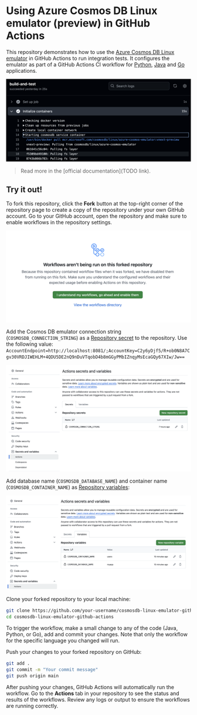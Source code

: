 # Using Azure Cosmos DB Linux emulator (preview) in GitHub Actions

This repository demonstrates how to use the [Azure Cosmos DB Linux emulator](https://learn.microsoft.com/en-us/azure/cosmos-db/emulator-linux) in GitHub Actions to run integration tests. It configures the emulator as part of a GitHub Actions CI workflow for [Python](https://github.com/AzureCosmosDB/cosmosdb-linux-emulator-github-actions/blob/main/.github/workflows/python.yml), [Java](https://github.com/AzureCosmosDB/cosmosdb-linux-emulator-github-actions/blob/main/.github/workflows/java.yml) and [Go](https://github.com/AzureCosmosDB/cosmosdb-linux-emulator-github-actions/blob/main/.github/workflows/go.yml) applications.

![GitHub Actions CI](images/CI.png)


> Read more in the [official documentation](TODO link).

## Try it out!

To fork this repository, click the **Fork** button at the top-right corner of the repository page to create a copy of the repository under your own GitHub account. Go to your GitHub account, open the repository and make sure to enable workflows in the repository settings.

![Enable workflow](images/enable-workflows.png)

Add the Cosmos DB emulator connection string (`COSMOSDB_CONNECTION_STRING`) as a [Repository secret](https://docs.github.com/en/actions/security-for-github-actions/security-guides/using-secrets-in-github-actions#creating-secrets-for-a-repository) to the repository. Use the following value: `AccountEndpoint=http://localhost:8081/;AccountKey=C2y6yDjf5/R+ob0N8A7Cgv30VRDJIWEHLM+4QDU5DE2nQ9nDuVTqobD4b8mGGyPMbIZnqyMsEcaGQy67XIw/Jw==`

![Configure secret](images/secret-and-vars1.png)

Add database name (`COSMOSDB_DATABASE_NAME`) and container name (`COSMOSDB_CONTAINER_NAME`) as [Repository variables](https://docs.github.com/en/actions/writing-workflows/choosing-what-your-workflow-does/store-information-in-variables#creating-configuration-variables-for-a-repository):

![Configure variable](images/secret-and-vars2.png)

Clone your forked repository to your local machine:

```bash
git clone https://github.com/your-username/cosmosdb-linux-emulator-github-actions.git
cd cosmosdb-linux-emulator-github-actions
```

To trigger the workflow, make a small change to any of the code (Java, Python, or Go), add and commit your changes. Note that only the workflow for the specific language you changed will run.

Push your changes to your forked repository on GitHub:

```bash
git add .
git commit -m "Your commit message"
git push origin main
```

After pushing your changes, GitHub Actions will automatically run the workflow. Go to the **Actions** tab in your repository to see the status and results of the workflows. Review any logs or output to ensure the workflows are running correctly.